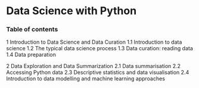 # Data Science with Python

### Table of contents  

1 Introduction to Data Science and Data Curation
1.1 Introduction to data science
1.2 The typical data science process
1.3 Data curation: reading data
1.4 Data preparation

2 Data Exploration and Data Summarization
2.1 Data summarisation
2.2 Accessing Python data
2.3 Descriptive statistics and data visualisation
2.4 Introduction to data modelling and machine learning approaches
